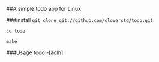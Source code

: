 ##A simple todo app for Linux

###install
`git clone git://github.com/cloverstd/todo.git`

`cd todo`

`make`

###Usage
todo -[adlh]

